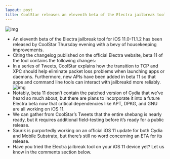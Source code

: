 ```yaml
---
layout: post
title: CoolStar releases an eleventh beta of the Electra jailbreak tool for iOS 11.0-11.1.2
---
```

![img](http://media.idownloadblog.com/wp-content/uploads/2018/01/Electra-by-CoolStar-Jailbreak.jpg)
* An eleventh beta of the Electra jailbreak tool for iOS 11.0-11.1.2 has been released by CoolStar Thursday evening with a bevy of housekeeping improvements.
* Citing the changelog published on the official Electra website, beta 11 of the tool contains the following changes:
* In a series of Tweets, CoolStar explains how the transition to TCP and XPC should help eliminate packet loss problems when launching apps or daemons. Furthermore, new APIs have been added in beta 11 so that apps and command line tools can interact with jailbreakd more reliably.
![img](http://media.idownloadblog.com/wp-content/uploads/2018/02/CoolStar-Electra-Beta-11.jpg)
* Notably, beta 11 doesn’t contain the patched version of Cydia that we’ve heard so much about, but there are plans to incorporate it into a future Electra beta now that critical dependencies like APT, DPKG, and GNU are all working on iOS 11.
* We can gather from CoolStar’s Tweets that the entire shebang is nearly ready, but it requires additional field-testing before it’s ready for a public release.
* Saurik is purportedly working on an official iOS 11 update for both Cydia and Mobile Substrate, but there’s still no word concerning an ETA for its release.
* Have you tried the Electra jailbreak tool on your iOS 11 device yet? Let us know in the comments section below.

